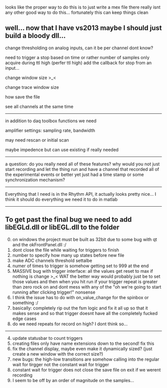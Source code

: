looks like the proper way to do this is to just write a mex file
there really isnt any other good way to do this...
fortunately this can keep things clean

well... now that I have vs2013 maybe I should just build a bloody dll...
-----------

change thresholding on analog inputs, can it be per channel dont know?

need to trigger a stop based on time or rather number of samples
only acquire during ttl high (perfer ttl high)
	add the callback for stop from an input...

change window size >_<

change trace window size

how save the file

see all channels at the same time

_____________
in addition to daq toolbox functions we need

amplifier settings:
sampling rate, bandwidth

may need rescan or initial scan

maybe impedence but can use existing if really needed


-----
a question: do you really need all of these features?
why would you not just start recording and let the thing run and have
a channel that recorded all of the experimental events
or better yet just had a time stamp or some synchronization mechanism?


------
Everything that I need is in the Rhythm API, it actually looks pretty nice...
I think it should do everything we need it to do in matlab

----------
To get past the final bug we need to add libEGLd.dll or libEGL.dll to the folder
----
0) on windows the project must be built as 32bit due to some bug with qt and the okFrontPanel.dll :/
1) dont close the file while waiting for triggers to finish
2) number to specify how many up states before new file
3) make ADC channels threshold settalbe
5) numer of times to trigger is somehow getting set to 999 at the end
7) MASSIVE bug with trigger interface: all the values get reset to max if nothing is change >_< WAT the better way would probably just be to set those values and then when you hit run if your trigger repeat is greater than zero rock on and dont mess with any of the "oh we're going to start running after clicking trigger!" nonsense
9) I think the issue has to do with on_value_change for the spinbox or something :/
8) basically: completely rip out the fsm logic and fix it all up so that it makes sense and so that trigger doesnt have all the completely fucked edge cases
1) do we need repeats for record on high? I dont think so...
---------
 4) update statusbar to count triggers
 6) creating files only have name extensions down to the second! fix this
 7) fix the channel display, maybe even make it dynamically sized? (just create a new window with the correct size?)
 8) new bugs: the high-low transitions are somehow calling into the regular wait for tirgger not the constant wait for trigger
 9) constant wait for trigger does not close the save file on exit if we werent recording
 10) I seem to be off by an order of magnitude on the samples...
